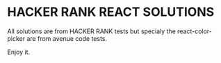 # HACKER RANK REACT SOLUTIONS

All solutions are from HACKER RANK tests but specialy the react-color-picker are from avenue code tests.

Enjoy it.